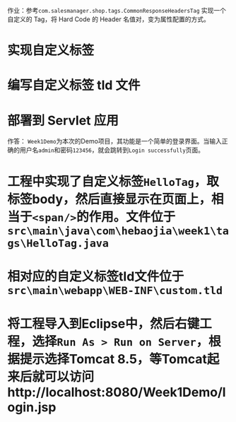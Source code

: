 作业：参考`com.salesmanager.shop.tags.CommonResponseHeadersTag` 实现一个自定义的 Tag，将 Hard Code 的 Header 名值对，变为属性配置的方式。
# 实现自定义标签
# 编写自定义标签 tld 文件
# 部署到 Servlet 应用

作答：
`Week1Demo`为本次的Demo项目，其功能是一个简单的登录界面。当输入正确的用户名`admin`和密码`123456`，就会跳转到`Login successfully`页面。
# 工程中实现了自定义标签`HelloTag`，取标签body，然后直接显示在页面上，相当于`<span/>`的作用。文件位于`src\main\java\com\hebaojia\week1\tags\HelloTag.java`
# 相对应的自定义标签tld文件位于`src\main\webapp\WEB-INF\custom.tld`
# 将工程导入到Eclipse中，然后右键工程，选择`Run As > Run on Server`，根据提示选择Tomcat 8.5，等Tomcat起来后就可以访问 http://localhost:8080/Week1Demo/login.jsp 

